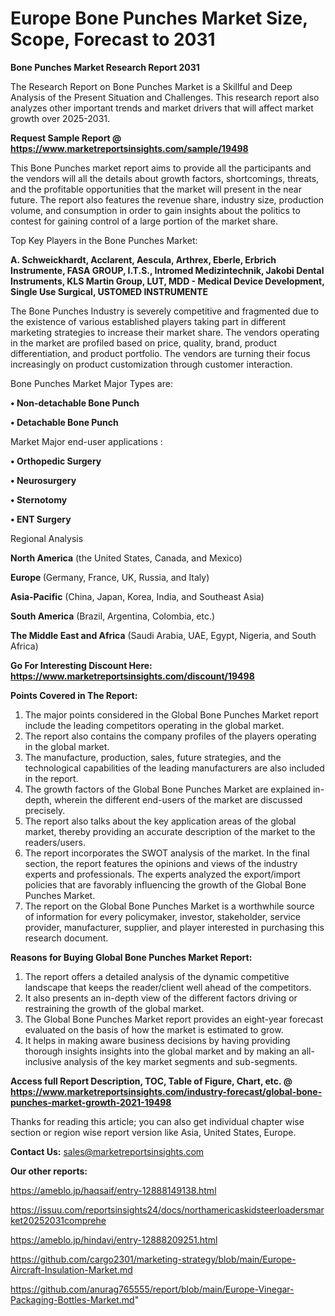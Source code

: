 # Europe Bone Punches Market Size, Scope, Forecast to 2031

<strong>Bone Punches Market Research Report 2031</strong>

The Research Report on Bone Punches Market is a Skillful and Deep Analysis of the Present Situation and Challenges. This research report also analyzes other important trends and market drivers that will affect market growth over 2025-2031.

<strong>Request Sample Report @ <a href=https://www.marketreportsinsights.com/sample/19498>https://www.marketreportsinsights.com/sample/19498</a></strong>

This Bone Punches market report aims to provide all the participants and the vendors will all the details about growth factors, shortcomings, threats, and the profitable opportunities that the market will present in the near future. The report also features the revenue share, industry size, production volume, and consumption in order to gain insights about the politics to contest for gaining control of a large portion of the market share.

Top Key Players in the Bone Punches Market:

<strong>A. Schweickhardt, Acclarent, Aescula, Arthrex, Eberle, Erbrich Instrumente, FASA GROUP, I.T.S., Intromed Medizintechnik, Jakobi Dental Instruments, KLS Martin Group, LUT, MDD - Medical Device Development, Single Use Surgical, USTOMED INSTRUMENTE</strong>

The Bone Punches Industry is severely competitive and fragmented due to the existence of various established players taking part in different marketing strategies to increase their market share. The vendors operating in the market are profiled based on price, quality, brand, product differentiation, and product portfolio. The vendors are turning their focus increasingly on product customization through customer interaction.

Bone Punches Market Major Types are:

<strong>• Non-detachable Bone Punch

• Detachable Bone Punch</strong>

Market Major end-user applications :

<strong>• Orthopedic Surgery

• Neurosurgery

• Sternotomy

• ENT Surgery</strong>

Regional Analysis

</u><strong><b>North America</b></strong> (the United States, Canada, and Mexico)

<strong><b>Europe </b></strong>(Germany, France, UK, Russia, and Italy)

<strong><b>Asia-Pacific</b></strong> (China, Japan, Korea, India, and Southeast Asia)

<strong><b>South America</b></strong> (Brazil, Argentina, Colombia, etc.)

<strong><b>The Middle East and Africa</b></strong> (Saudi Arabia, UAE, Egypt, Nigeria, and South Africa)

<strong>Go For Interesting Discount Here: <a href=https://www.marketreportsinsights.com/discount/19498>https://www.marketreportsinsights.com/discount/19498</a></strong>

<strong>Points Covered in The Report:</strong>
<ol>
  <li>The major points considered in the Global Bone Punches Market report include the leading competitors operating in the global market.</li>
  <li>The report also contains the company profiles of the players operating in the global market.</li>
  <li>The manufacture, production, sales, future strategies, and the technological capabilities of the leading manufacturers are also included in the report.</li>
  <li>The growth factors of the Global Bone Punches Market are explained in-depth, wherein the different end-users of the market are discussed precisely.</li>
  <li>The report also talks about the key application areas of the global market, thereby providing an accurate description of the market to the readers/users.</li>
  <li>The report incorporates the SWOT analysis of the market. In the final section, the report features the opinions and views of the industry experts and professionals. The experts analyzed the export/import policies that are favorably influencing the growth of the Global Bone Punches Market.</li>
  <li>The report on the Global Bone Punches Market is a worthwhile source of information for every policymaker, investor, stakeholder, service provider, manufacturer, supplier, and player interested in purchasing this research document.</li>
</ol>
<strong>Reasons for Buying Global Bone Punches Market Report:</strong>

<ol>
  <li>The report offers a detailed analysis of the dynamic competitive landscape that keeps the reader/client well ahead of the competitors.</li>
  <li>It also presents an in-depth view of the different factors driving or restraining the growth of the global market.</li>
  <li>The Global Bone Punches Market report provides an eight-year forecast evaluated on the basis of how the market is estimated to grow.</li>
  <li>It helps in making aware business decisions by having providing thorough insights insights into the global market and by making an all-inclusive analysis of the key market segments and sub-segments.</li>
</ol>
<strong>Access full Report Description, TOC, Table of Figure, Chart, etc. @ <a href=https://www.marketreportsinsights.com/industry-forecast/global-bone-punches-market-growth-2021-19498>https://www.marketreportsinsights.com/industry-forecast/global-bone-punches-market-growth-2021-19498</a></strong>


Thanks for reading this article; you can also get individual chapter wise section or region wise report version like Asia, United States, Europe.

<strong>Contact Us:</strong>
sales@marketreportsinsights.com

<strong>Our other reports:</strong>

<a href=https://ameblo.jp/haqsaif/entry-12888149138.html>https://ameblo.jp/haqsaif/entry-12888149138.html</a>

<a href=https://issuu.com/reportsinsights24/docs/northamericaskidsteerloadersmarket20252031comprehe>https://issuu.com/reportsinsights24/docs/northamericaskidsteerloadersmarket20252031comprehe</a>

<a href=https://ameblo.jp/hindavi/entry-12888209251.html>https://ameblo.jp/hindavi/entry-12888209251.html</a>

<a href=https://github.com/cargo2301/marketing-strategy/blob/main/Europe-Aircraft-Insulation-Market.md>https://github.com/cargo2301/marketing-strategy/blob/main/Europe-Aircraft-Insulation-Market.md</a>

<a href=https://github.com/anurag765555/report/blob/main/Europe-Vinegar-Packaging-Bottles-Market.md>https://github.com/anurag765555/report/blob/main/Europe-Vinegar-Packaging-Bottles-Market.md</a>"
